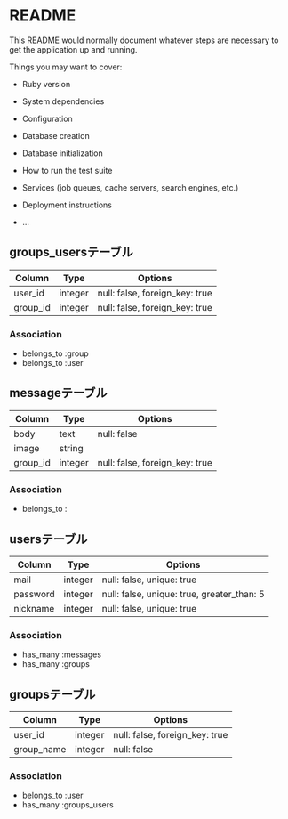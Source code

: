 # README

This README would normally document whatever steps are necessary to get the
application up and running.

Things you may want to cover:

* Ruby version

* System dependencies

* Configuration

* Database creation

* Database initialization

* How to run the test suite

* Services (job queues, cache servers, search engines, etc.)

* Deployment instructions

* ...
## groups_usersテーブル

|Column|Type|Options|
|------|----|-------|
|user_id|integer|null: false, foreign_key: true|
|group_id|integer|null: false, foreign_key: true|

### Association
- belongs_to :group
- belongs_to :user


## messageテーブル
|Column|Type|Options|
|------|----|-------|
|body|text|null: false|
|image|string||
|group_id|integer|null: false, foreign_key: true|

### Association
- belongs_to :


## usersテーブル
|Column|Type|Options|
|------|----|-------|
|mail|integer|null: false, unique: true|
|password|integer|null: false, unique: true, greater_than: 5|
|nickname|integer|null: false, unique: true|

### Association
- has_many :messages
- has_many :groups

## groupsテーブル

|Column|Type|Options|
|------|----|-------|
|user_id|integer|null: false, foreign_key: true|
|group_name|integer|null: false|

### Association
- belongs_to :user
- has_many :groups_users
